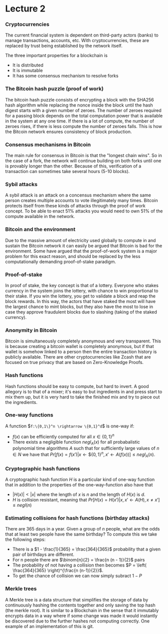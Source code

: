 # Lecture 2

### Cryptocurrencies
The current financial system is dependent on third-party actors (banks) to manage transactions, accounts, etc. With cryptocurrencies, these are replaced by trust being established by the network itself. 

The three important properties for a blockchain is 
- It is distributed
- It is immutable
- It has some consensus mechanism to resolve forks

### The Bitcoin hash puzzle (proof of work)
The bitcoin hash puzzle consists of encrypting a block with the SHA256 hash algorithm while replacing the nonce inside the block until the hash digest starts with a given number of zeroes. The number of zeroes required for a passing block depends on the total computation power that is available in the system at any one time. If there is a lot of compute, the number of zeroes rises, if there is less compute the number of zeroes falls. This is how the Bitcoin network ensures consistency of block production. 

### Consensus mechanisms in Bitcoin
The main rule for consensus in Bitcoin is that the "longest chain wins". So in the case of a fork, the network will continue building on both forks until one is provably longer than the other. Because of this, verification of a transaction can sometimes take several hours (5-10 blocks). 

### Sybil attacks
A sybil attack is an attack on a concensus mechanism where the same person creates multiple accounts to vote illegitimately many times. Bitcoin protects itself from these kinds of attacks through the proof of work concept. To be able to enact 51% attacks you would need to own 51% of the compute available in the network. 

### Bitcoin and the environment
Due to the massive amount of electricity used globally to compute in and sustain the Bitcoin network it can easily be argued that Bitcoin is bad for the environment. Some have argued that the proof-of-work system is a major problem for this exact reason, and should be replaced by the less computationally demanding proof-of-stake paradigm. 

### Proof-of-stake
In proof of stake, the key concept is that of a lottery. Everyone who stakes currency in the system joins the lottery, with chance to win proportional to their stake. If you win the lottery, you get to validate a block and reap the block rewards. In this way, the actors that have staked the most will have the largest chance to mint blocks, but they also have the most to lose in case they approve fraudulent blocks due to slashing (taking of the staked currency). 

### Anonymity in Bitcoin
Bitcoin is simultaneously completely anonymous and very transparent. This is because creating a bitcoin wallet is completely anonymous, but if that wallet is somehow linked to a person then the entire transaction history is publicly available. There are other cryptocurrencies like Zcash that are focused on true privacy that are based on Zero-Knowledge Proofs.

### Hash functions
Hash functions should be easy to compute, but hard to invert. A good allegory is to that of a mixer; it's easy to but ingredients in and press start to mix them up, but it is very hard to take the finished mix and try to piece out the ingredients. 

### One-way functions
A function $`f:\{0,1\}^n \rightarrow \{0,1}^d`$ is one-way if:
- $f(x)$ can be efficiently computed for all $`x \in \{0,1\}^n`$
- There exists a negligible function $negl_A(x)$ for all probabalistic polynomial time algorithms $A$ such that for sufficiently large values of $n \in N$ we have that $`Pr[f(x) = f(x') | x \leftarrow \$\{0,1\}^n, x' \leftarrow A(f(x))] \leq negl_A(n)`$.

### Cryptographic hash functions
A cryptographic hash function $H$ is a particular kind of one-way function that in addition to the properties of the one-way-function also have that 

- $|H(x)| < |x|$ where the length of $x$ is $n$ and the length of $H(x)$ is $d$. 
- $H$ is collision resistant, meaning that $`Pr[H(x) = H(x') | x,x' \leftarrow A(H), x \neq x'] \leq negl(n)`$

### Estimating collisions for hash functions (birthday attacks)
There are 365 days in a year. Given a group of $n$ people, what are the odds that at least two people have the same birthday? To compute this we take the following steps:

- There is a $`1 - \frac{1}{365} = \frac{364}{365}`$ probability that a given pair of birthdays are different.
- For n people there are $`\binom{n}{2} = \frac{n (n - 1)}{2}`$ pairs
- The probability of not having a collision then becomes $`P = \left( \frac{364}{365} \right)^{\frac{n (n-1)}{2}}`$.
- To get the chance of collision we can now simply subract $1 - P$

### Merkle trees
A Merkle tree is a data structure that simplifies the storage of data by continuously hashing the contents together and only saving the top hash (the merkle root). It is similar to a Blockchain in the sense that it immutably encrypts data in a way where if some change was made it would instantly be discovered due to the further hashes not computing correctly. One example of an implementation of this is git. 
